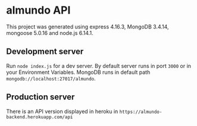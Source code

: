 # almundo API
This project was generated using express 4.16.3, MongoDB 3.4.14, mongoose 5.0.16 and node.js 6.14.1.

## Development server
Run `node index.js` for a dev server. By default server runs in port `3000` or in your Environment Variables. MongoDB runs in default path `mongodb://localhost:27017/almundo`.

## Production server
There is an API version displayed in heroku in `https://almundo-backend.herokuapp.com/api`
